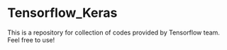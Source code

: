 # Tensorflow_Keras
This is a repository for collection of codes provided by Tensorflow team. Feel free to use! 
